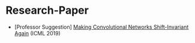 # Research-Paper

* [Professor Suggestion] [Making Convolutional Networks Shift-Invariant Again](https://arxiv.org/pdf/1904.11486.pdf) (ICML 2019)
